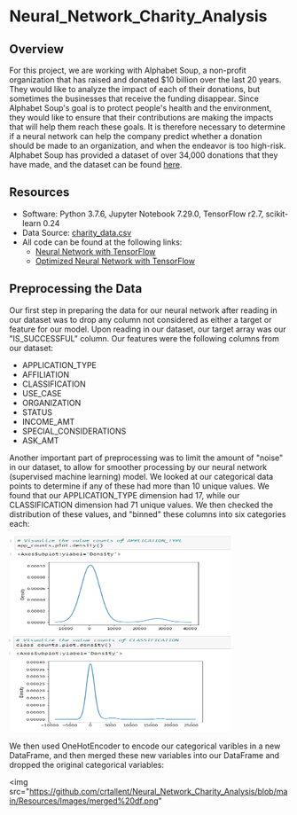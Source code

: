 # Neural_Network_Charity_Analysis

## Overview

For this project, we are working with Alphabet Soup, a non-profit organization that has raised and donated $10 billion over the last 20 years. They would like to analyze the impact of each of their donations, but sometimes the businesses that receive the funding disappear. Since Alphabet Soup's goal is to protect people's health and the environment, they would like to ensure that their contributions are making the impacts that will help them reach these goals. It is therefore necessary to determine if a neural network can help the company predict whether a donation should be made to an organization, and when the endeavor is too high-risk. Alphabet Soup has provided a dataset of over 34,000 donations that they have made, and the dataset can be found [here](https://github.com/crtallent/Neural_Network_Charity_Analysis/blob/main/Resources/charity_data.csv).

## Resources

* Software: Python 3.7.6, Jupyter Notebook 7.29.0, TensorFlow r2.7, scikit-learn 0.24
* Data Source: [charity_data.csv](https://github.com/crtallent/Neural_Network_Charity_Analysis/blob/main/Resources/charity_data.csv)
* All code can be found at the following links: 
  * [Neural Network with TensorFlow](https://github.com/crtallent/Neural_Network_Charity_Analysis/blob/main/AlphabetSoupCharity.ipynb) 
  * [Optimized Neural Network with TensorFlow](https://github.com/crtallent/Neural_Network_Charity_Analysis/blob/main/AlphabetSoupCharity_Optimization_Final.ipynb)

## Preprocessing the Data

Our first step in preparing the data for our neural network after reading in our dataset was to drop any column not considered as either a target or feature for our model. Upon reading in our dataset, our target array was our "IS_SUCCESSFUL" column. Our features were the following columns from our dataset:

* APPLICATION_TYPE
* AFFILIATION
* CLASSIFICATION
* USE_CASE
* ORGANIZATION
* STATUS
* INCOME_AMT
* SPECIAL_CONSIDERATIONS
* ASK_AMT

Another important part of preprocessing was to limit the amount of "noise" in our dataset, to allow for smoother processing by our neural network (supervised machine learning) model. We looked at our categorical data points to determine if any of these had more than 10 unique values. We found that our APPLICATION_TYPE dimension had 17, while our CLASSIFICATION dimension had 71 unique values. We then checked the distribution of these values, and "binned" these columns into six categories each:

<p float="left">
  <img src="https://github.com/crtallent/Neural_Network_Charity_Analysis/blob/main/Resources/Images/APP.png" title="APPLICATION_TYPE" width="400" height="175" />
  <img src="https://github.com/crtallent/Neural_Network_Charity_Analysis/blob/main/Resources/Images/CLASS.png" title="cLASSIFICATION" width="400" height="175" />
</p> 

We then used OneHotEncoder to encode our categorical varibles in a new DataFrame, and then merged these new variables into our DataFrame and dropped the original categorical variables:

<img src="https://github.com/crtallent/Neural_Network_Charity_Analysis/blob/main/Resources/Images/merged%20df.png"

